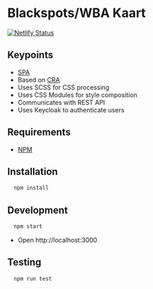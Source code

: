 # Blackspots/WBA Kaart

[![Netlify Status](https://api.netlify.com/api/v1/badges/3b93497f-fa26-41a0-8de8-470d8f685e0c/deploy-status)](https://app.netlify.com/sites/blackspots-frontend/deploys)

## Keypoints

- [SPA](https://nl.wikipedia.org/wiki/Single_Page_Application)
- Based on [CRA](https://facebook.github.io/create-react-app/)
- Uses SCSS for CSS processing
- Uses CSS Modules for style composition
- Communicates with REST API
- Uses Keycloak to authenticate users

## Requirements

- [NPM](https://www.npmjs.com/)

## Installation

```bash
  npm install
```

## Development

```bash
  npm start
```

- Open http://localhost:3000

## Testing

```bash
  npm run test
```
